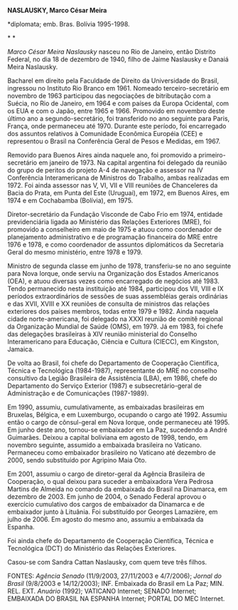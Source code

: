 **NASLAUSKY, Marco César Meira**

\*diplomata; emb. Bras. Bolívia 1995-1998.

* *

*Marco César Meira Naslausky* nasceu no Rio de Janeiro, então Distrito
Federal, no dia 18 de dezembro de 1940, filho de Jaime Naslausky e
Danaiá Meira Naslausky.

Bacharel em direito pela Faculdade de Direito da Universidade do Brasil,
ingressou no Instituto Rio Branco em 1961. Nomeado terceiro-secretário
em novembro de 1963 participou das negociações de bitributação com a
Suécia, no Rio de Janeiro, em 1964 e com países da Europa Ocidental, com
os EUA e com o Japão, entre 1965 e 1966. Promovido em novembro deste
último ano a segundo-secretário, foi transferido no ano seguinte para
Paris, França, onde permaneceu até 1970. Durante este período, foi
encarregado dos assuntos relativos à Comunidade Econômica Européia (CEE)
e representou o Brasil na Conferência Geral de Pesos e Medidas, em 1967.

Removido para Buenos Aires ainda naquele ano, foi promovido a
primeiro-secretário em janeiro de 1973. Na capital argentina foi
delegado da reunião do grupo de peritos do projeto A-4 de navegação e
assessor na IV Conferência Interamericana de Ministros do Trabalho,
ambas realizadas em 1972. Foi ainda assessor nas V, VI, VII e VIII
reuniões de Chanceleres da Bacia do Prata, em Punta del Este (Uruguai),
em 1972, em Buenos Aires, em 1974 e em Cochabamba (Bolívia), em 1975.

Diretor-secretário da Fundação Visconde de Cabo Frio em 1974, entidade
previdenciária ligada ao Ministério das Relações Exteriores (MRE), foi
promovido a conselheiro em maio de 1975 e atuou como coordenador de
planejamento administrativo e de programação financeira do MRE entre
1976 e 1978, e como coordenador de assuntos diplomáticos da Secretaria
Geral do mesmo ministério, entre 1978 e 1979.

Ministro de segunda classe em junho de 1978, transferiu-se no ano
seguinte para Nova Iorque, onde serviu na Organização dos Estados
Americanos (OEA), e atuou diversas vezes como encarregado de negócios
até 1983. Tendo permanecido nesta instituição até 1984, participou dos
VII, VIII e IX períodos extraordinários de sessões de suas assembléias
gerais ordinárias e das XVII, XVIII e XX reuniões de consulta de
ministros das relações exteriores dos países membros, todas entre 1979 e
1982. Ainda naquela cidade norte-americana, foi delegado na XXXI reunião
de comitê regional da Organização Mundial de Saúde (OMS), em 1979. Já em
1983, foi chefe das delegações brasileiras à XIV reunião ministerial do
Conselho Interamericano para Educação, Ciência e Cultura (CIECC), em
Kingston, Jamaica.

De volta ao Brasil, foi chefe do Departamento de Cooperação Científica,
Técnica e Tecnológica (1984-1987), representante do MRE no conselho
consultivo da Legião Brasileira de Assistência (LBA), em 1986, chefe do
Departamento do Serviço Exterior (1987) e subsecretário-geral de
Administração e de Comunicações (1987-1989).

Em 1990, assumiu, cumulativamente, as embaixadas brasileiras em
Bruxelas, Bélgica, e em Luxemburgo, ocupando o cargo até 1992. Assumiu
então o cargo de cônsul-geral em Nova Iorque, onde permaneceu até 1995.
Em junho deste ano, tornou-se embaixador em La Paz, sucedendo a André
Guimarães. Deixou a capital boliviana em agosto de 1998, tendo, em
novembro seguinte, assumido a embaixada brasileira no Vaticano.
Permaneceu como embaixador brasileiro no Vaticano até dezembro de 2000,
sendo substituído por Agripino Maia Oto.

Em 2001, assumiu o cargo de diretor-geral da Agência Brasileira de
Cooperação, o qual deixou para suceder a embaixadora Vera Pedrosa
Martins de Almeida no comando da embaixada do Brasil na Dinamarca, em
dezembro de 2003. Em junho de 2004, o Senado Federal aprovou o exercício
cumulativo dos cargos de embaixador da Dinamarca e de embaixador junto à
Lituânia. Foi substituído por Georges Lamazière, em julho de 2006. Em
agosto do mesmo ano, assumiu a embaixada da Espanha.

Foi ainda chefe do Departamento de Cooperação Científica, Técnica e
Tecnológica (DCT) do Ministério das Relações Exteriores.

Casou-se com Sandra Cattan Naslausky, com quem teve três filhos.

FONTES: *Agência Senado* (11/9/2003, 27/11/2003 e 4/7/2006); *Jornal do
Brasil* (9/8/2003 e 14/12/2003); INF. Embaixada do Brasil em La Paz;
MIN. REL. EXT. *Anuário* (1992); VATICANO Internet; SENADO Internet;
EMBAIXADA DO BRASIL NA ESPANHA Internet; PORTAL DO MEC Internet.

 

 

 
